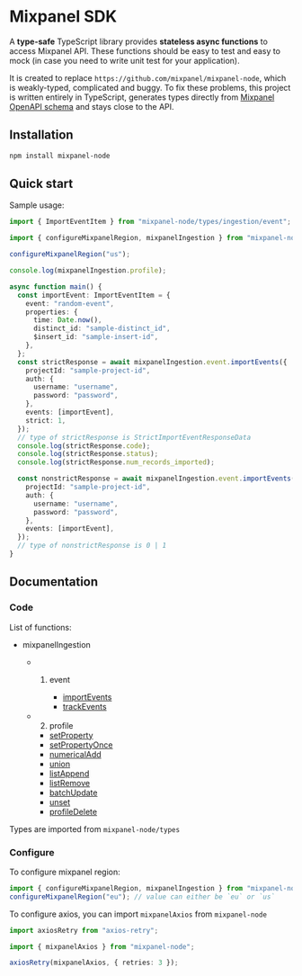 # Mixpanel SDK

A **type-safe** TypeScript library provides **stateless async functions** to access Mixpanel API.
These functions should be easy to test and easy to mock (in case you need to write unit test for your application).

It is created to replace `https://github.com/mixpanel/mixpanel-node`, which is weakly-typed, complicated and buggy. To fix these problems, this project is written entirely in TypeScript, generates types directly from [Mixpanel OpenAPI schema](https://dash.readme.com/api/v1/api-registry/260uf4wkzq3unav) and stays close to the API.

## Installation

```bash
npm install mixpanel-node
```

## Quick start

Sample usage:

```typescript
import { ImportEventItem } from "mixpanel-node/types/ingestion/event";

import { configureMixpanelRegion, mixpanelIngestion } from "mixpanel-node";

configureMixpanelRegion("us");

console.log(mixpanelIngestion.profile);

async function main() {
  const importEvent: ImportEventItem = {
    event: "random-event",
    properties: {
      time: Date.now(),
      distinct_id: "sample-distinct_id",
      $insert_id: "sample-insert-id",
    },
  };
  const strictResponse = await mixpanelIngestion.event.importEvents({
    projectId: "sample-project-id",
    auth: {
      username: "username",
      password: "password",
    },
    events: [importEvent],
    strict: 1,
  });
  // type of strictResponse is StrictImportEventResponseData
  console.log(strictResponse.code);
  console.log(strictResponse.status);
  console.log(strictResponse.num_records_imported);

  const nonstrictResponse = await mixpanelIngestion.event.importEvents({
    projectId: "sample-project-id",
    auth: {
      username: "username",
      password: "password",
    },
    events: [importEvent],
  });
  // type of nonstrictResponse is 0 | 1
}
```

## Documentation

### Code

List of functions:

- mixpanelIngestion

  - 1. event

       - [importEvents](https://developer.mixpanel.com/reference/import-events)
       - [trackEvents](https://developer.mixpanel.com/reference/track-event)

  - 2. profile

    - [setProperty](https://developer.mixpanel.com/reference/profile-set)
    - [setPropertyOnce](https://developer.mixpanel.com/reference/profile-set-property-once)
    - [numericalAdd](https://developer.mixpanel.com/reference/profile-numerical-add)
    - [union](https://developer.mixpanel.com/reference/user-profile-union)
    - [listAppend](https://developer.mixpanel.com/reference/profile-append-to-list-property)
    - [listRemove](https://developer.mixpanel.com/reference/profile-remove-from-list-property)
    - [batchUpdate](https://developer.mixpanel.com/reference/profile-batch-update)
    - [unset](https://developer.mixpanel.com/reference/profile-delete-property)
    - [profileDelete](https://developer.mixpanel.com/reference/delete-profile)

Types are imported from `mixpanel-node/types`

### Configure

To configure mixpanel region:

```typescript
import { configureMixpanelRegion, mixpanelIngestion } from "mixpanel-node";
configureMixpanelRegion("eu"); // value can either be `eu` or `us`
```

To configure axios, you can import `mixpanelAxios` from `mixpanel-node`

```typescript
import axiosRetry from "axios-retry";

import { mixpanelAxios } from "mixpanel-node";

axiosRetry(mixpanelAxios, { retries: 3 });
```
